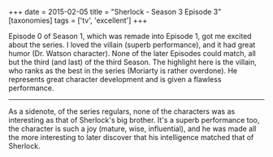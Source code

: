 +++
date = 2015-02-05
title = "Sherlock - Season 3 Episode 3"
[taxonomies]
tags = ['tv', 'excellent']
+++

Episode 0 of Season 1, which was remade into Episode 1, got me excited
about the series. I loved the villain (superb performance), and it had
great humor (Dr. Watson character). None of the later Episodes could
match, all but the third (and last) of the third Season. The highlight
here is the villain, who ranks as the best in the series (Moriarty is
rather overdone). He represents great character development and is given
a flawless performance.

---

As a sidenote, of the series regulars, none of the characters was as
interesting as that of Sherlock's big brother. It's a superb
performance too, the character is such a joy (mature, wise,
influential), and he was made all the more interesting to later discover
that his intelligence matched that of Sherlock.
